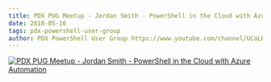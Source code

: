 ```yaml
---
title: PDX PUG Meetup - Jordan Smith - PowerShell in the Cloud with Azure Automation
date: 2018-05-16
tags: pdx-powershell-user-group
author: PDX PowerShell User Group https://www.youtube.com/channel/UCaLRsNTXI-cLLIvi3apLcSw
---
```


[![PDX PUG Meetup - Jordan Smith - PowerShell in the Cloud with Azure Automation](https://i2.ytimg.com/vi/IHzqDmbG7W8/hqdefault.jpg "PDX PUG Meetup - Jordan Smith - PowerShell in the Cloud with Azure Automation")](https://www.youtube.com/watch?v=IHzqDmbG7W8)


